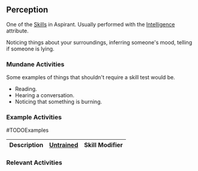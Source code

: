 ## Perception
One of the [Skills](Skills) in Aspirant. Usually performed with the [Intelligence](Stats#Intelligence) attribute.

Noticing things about your surroundings, inferring someone's mood, telling if someone is lying.

### Mundane Activities
Some examples of things that shouldn't require a skill test would be.
* Reading.
* Hearing a conversation.
* Noticing that something is burning.

### Example Activities
#TODOExamples 

| Description                                      | [Untrained](Skills#Untrained) | Skill Modifier |
| ------------------------------------------------ | ----------------------------- | -------------- |


### Relevant Activities

